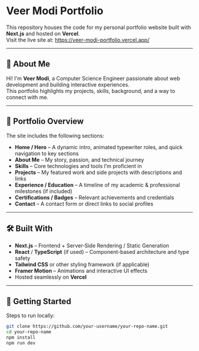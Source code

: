 # Veer Modi Portfolio

This repository houses the code for my personal portfolio website built with **Next.js** and hosted on **Vercel**.  
Visit the live site at: https://veer-modi-portfolio.vercel.app/

---

## 🚀 About Me

Hi! I'm **Veer Modi**, a Computer Science Engineer passionate about web development and building interactive experiences.  
This portfolio highlights my projects, skills, background, and a way to connect with me.

---

## 💼 Portfolio Overview

The site includes the following sections:

- **Home / Hero** – A dynamic intro, animated typewriter roles, and quick navigation to key sections
- **About Me** – My story, passion, and technical journey
- **Skills** – Core technologies and tools I’m proficient in
- **Projects** – My featured work and side projects with descriptions and links
- **Experience / Education** – A timeline of my academic & professional milestones (if included)
- **Certifications / Badges** – Relevant achievements and credentials
- **Contact** – A contact form or direct links to social profiles

---

## 🛠️ Built With

- **Next.js** – Frontend + Server‑Side Rendering / Static Generation
- **React** / **TypeScript** (if used) – Component-based architecture and type safety
- **Tailwind CSS** or other styling framework (if applicable)
- **Framer Motion** – Animations and interactive UI effects
- Hosted seamlessly on **Vercel**

---

## 🧩 Getting Started

Steps to run locally:

```bash
git clone https://github.com/your-username/your-repo-name.git
cd your-repo-name
npm install
npm run dev
```
